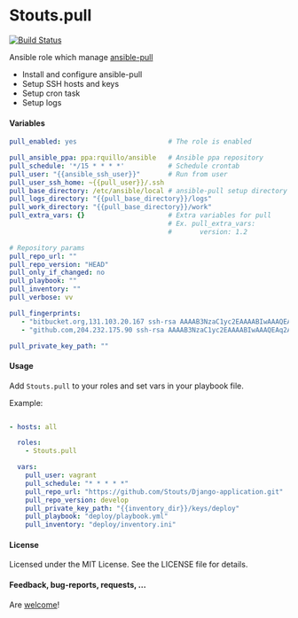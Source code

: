 Stouts.pull
===========

[![Build Status](https://travis-ci.org/Stouts/Stouts.pull.png)](https://travis-ci.org/Stouts/Stouts.pull)

Ansible role which manage [ansible-pull](http://docs.ansible.com/playbooks_intro.html#ansible-pull)

* Install and configure ansible-pull
* Setup SSH hosts and keys
* Setup cron task
* Setup logs


#### Variables

```yaml
pull_enabled: yes                       # The role is enabled

pull_ansible_ppa: ppa:rquillo/ansible   # Ansible ppa repository
pull_schedule: '*/15 * * * *'           # Schedule crontab
pull_user: "{{ansible_ssh_user}}"       # Run from user
pull_user_ssh_home: ~{{pull_user}}/.ssh
pull_base_directory: /etc/ansible/local # ansible-pull setup directory
pull_logs_directory: "{{pull_base_directory}}/logs"
pull_work_directory: "{{pull_base_directory}}/work"
pull_extra_vars: {}                     # Extra variables for pull
                                        # Ex. pull_extra_vars:
                                        #       version: 1.2

# Repository params
pull_repo_url: ""
pull_repo_version: "HEAD"
pull_only_if_changed: no
pull_playbook: ""
pull_inventory: ""
pull_verbose: vv

pull_fingerprints:
   - "bitbucket.org,131.103.20.167 ssh-rsa AAAAB3NzaC1yc2EAAAABIwAAAQEAubiN81eDcafrgMeLzaFPsw2kNvEcqTKl/VqLat/MaB33pZy0y3rJZtnqwR2qOOvbwKZYKiEO1O6VqNEBxKvJJelCq0dTXWT5pbO2gDXC6h6QDXCaHo6pOHGPUy+YBaGQRGuSusMEASYiWunYN0vCAI8QaXnWMXNMdFP3jHAJH0eDsoiGnLPBlBp4TNm6rYI74nMzgz3B9IikW4WVK+dc8KZJZWYjAuORU3jc1c/NPskD2ASinf8v3xnfXeukU0sJ5N6m5E8VLjObPEO+mN2t/FZTMZLiFqPWc/ALSqnMnnhwrNi2rbfg/rd/IpL8Le3pSBne8+seeFVBoGqzHM9yXw=="
   - "github.com,204.232.175.90 ssh-rsa AAAAB3NzaC1yc2EAAAABIwAAAQEAq2A7hRGmdnm9tUDbO9IDSwBK6TbQa+PXYPCPy6rbTrTtw7PHkccKrpp0yVhp5HdEIcKr6pLlVDBfOLX9QUsyCOV0wzfjIJNlGEYsdlLJizHhbn2mUjvSAHQqZETYP81eFzLQNnPHt4EVVUh7VfDESU84KezmD5QlWpXLmvU31/yMf+Se8xhHTvKSCZIFImWwoG6mbUoWf9nzpIoaSjB+weqqUUmpaaasXVal72J+UX2B+2RPW3RcT0eOzQgqlJL3RKrTJvdsjE3JEAvGq3lGHSZXy28G3skua2SmVi/w4yCE6gbODqnTWlg7+wC604ydGXA8VJiS5ap43JXiUFFAaQ=="

pull_private_key_path: ""
```

#### Usage

Add `Stouts.pull` to your roles and set vars in your playbook file.

Example:

```yaml

- hosts: all

  roles:
    - Stouts.pull

  vars:
    pull_user: vagrant
    pull_schedule: "* * * * *"
    pull_repo_url: "https://github.com/Stouts/Django-application.git"
    pull_repo_version: develop
    pull_private_key_path: "{{inventory_dir}}/keys/deploy"
    pull_playbook: "deploy/playbook.yml"
    pull_inventory: "deploy/inventory.ini"

```

#### License

Licensed under the MIT License. See the LICENSE file for details.

#### Feedback, bug-reports, requests, ...

Are [welcome](https://github.com/Stouts/Stouts.pull/issues)!

